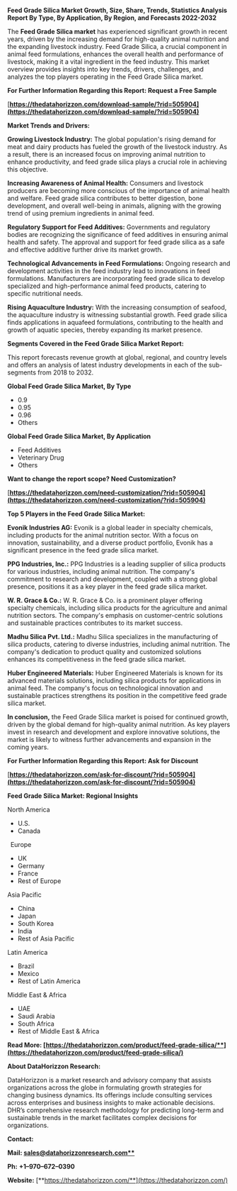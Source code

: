﻿**Feed Grade Silica  Market Growth, Size, Share, Trends, Statistics Analysis Report By Type, By Application, By Region, and Forecasts 2022-2032**

The **Feed Grade Silica market** has experienced significant growth in recent years, driven by the increasing demand for high-quality animal nutrition and the expanding livestock industry. Feed Grade Silica, a crucial component in animal feed formulations, enhances the overall health and performance of livestock, making it a vital ingredient in the feed industry. This market overview provides insights into key trends, drivers, challenges, and analyzes the top players operating in the Feed Grade Silica market. 

**For Further Information Regarding this Report: Request a Free Sample**	

[**https://thedatahorizzon.com/download-sample/?rid=505904](https://thedatahorizzon.com/download-sample/?rid=505904)** 

**Market Trends and Drivers:**

**Growing Livestock Industry:** The global population's rising demand for meat and dairy products has fueled the growth of the livestock industry. As a result, there is an increased focus on improving animal nutrition to enhance productivity, and feed grade silica plays a crucial role in achieving this objective.

**Increasing Awareness of Animal Health:** Consumers and livestock producers are becoming more conscious of the importance of animal health and welfare. Feed grade silica contributes to better digestion, bone development, and overall well-being in animals, aligning with the growing trend of using premium ingredients in animal feed.

**Regulatory Support for Feed Additives:** Governments and regulatory bodies are recognizing the significance of feed additives in ensuring animal health and safety. The approval and support for feed grade silica as a safe and effective additive further drive its market growth.

**Technological Advancements in Feed Formulations:** Ongoing research and development activities in the feed industry lead to innovations in feed formulations. Manufacturers are incorporating feed grade silica to develop specialized and high-performance animal feed products, catering to specific nutritional needs.

**Rising Aquaculture Industry:** With the increasing consumption of seafood, the aquaculture industry is witnessing substantial growth. Feed grade silica finds applications in aquafeed formulations, contributing to the health and growth of aquatic species, thereby expanding its market presence.

**Segments Covered in the Feed Grade Silica Market Report:** 

This report forecasts revenue growth at global, regional, and country levels and offers an analysis of latest industry developments in each of the sub-segments from 2018 to 2032.

**Global Feed Grade Silica Market, By Type**

- 0.9
- 0.95
- 0.96
- Others

**Global Feed Grade Silica Market, By Application**

- Feed Additives
- Veterinary Drug
- Others

**Want to change the report scope? Need Customization?**

[**https://thedatahorizzon.com/need-customization/?rid=505904](https://thedatahorizzon.com/need-customization/?rid=505904)** 

**Top 5 Players in the Feed Grade Silica Market:**

**Evonik Industries AG:** Evonik is a global leader in specialty chemicals, including products for the animal nutrition sector. With a focus on innovation, sustainability, and a diverse product portfolio, Evonik has a significant presence in the feed grade silica market.

**PPG Industries, Inc.:** PPG Industries is a leading supplier of silica products for various industries, including animal nutrition. The company's commitment to research and development, coupled with a strong global presence, positions it as a key player in the feed grade silica market.

**W. R. Grace & Co.:** W. R. Grace & Co. is a prominent player offering specialty chemicals, including silica products for the agriculture and animal nutrition sectors. The company's emphasis on customer-centric solutions and sustainable practices contributes to its market success.

**Madhu Silica Pvt. Ltd.:** Madhu Silica specializes in the manufacturing of silica products, catering to diverse industries, including animal nutrition. The company's dedication to product quality and customized solutions enhances its competitiveness in the feed grade silica market.

**Huber Engineered Materials:** Huber Engineered Materials is known for its advanced materials solutions, including silica products for applications in animal feed. The company's focus on technological innovation and sustainable practices strengthens its position in the competitive feed grade silica market.

**In conclusion,** the Feed Grade Silica market is poised for continued growth, driven by the global demand for high-quality animal nutrition. As key players invest in research and development and explore innovative solutions, the market is likely to witness further advancements and expansion in the coming years.

**For Further Information Regarding this Report: Ask for Discount**	

[**https://thedatahorizzon.com/ask-for-discount/?rid=505904](https://thedatahorizzon.com/ask-for-discount/?rid=505904)**  

**Feed Grade Silica Market: Regional Insights**

North America

- U.S.
- Canada

` `Europe

- UK
- Germany
- France
- Rest of Europe

Asia Pacific

- China
- Japan
- South Korea
- India
- Rest of Asia Pacific

Latin America

- Brazil
- Mexico
- Rest of Latin America

Middle East & Africa

- UAE
- Saudi Arabia
- South Africa
- Rest of Middle East & Africa

**Read More: [https://thedatahorizzon.com/product/feed-grade-silica/**](https://thedatahorizzon.com/product/feed-grade-silica/)** 

**About DataHorizzon Research:**

DataHorizzon is a market research and advisory company that assists organizations across the globe in formulating growth strategies for changing business dynamics. Its offerings include consulting services across enterprises and business insights to make actionable decisions. DHR’s comprehensive research methodology for predicting long-term and sustainable trends in the market facilitates complex decisions for organizations.

**Contact:**

**Mail: [sales@datahorizzonresearch.com**](mailto:sales@datahorizzonresearch.com)**

**Ph:** **+1–970–672–0390**

**Website:** [**https://thedatahorizzon.com/**](https://thedatahorizzon.com/)

